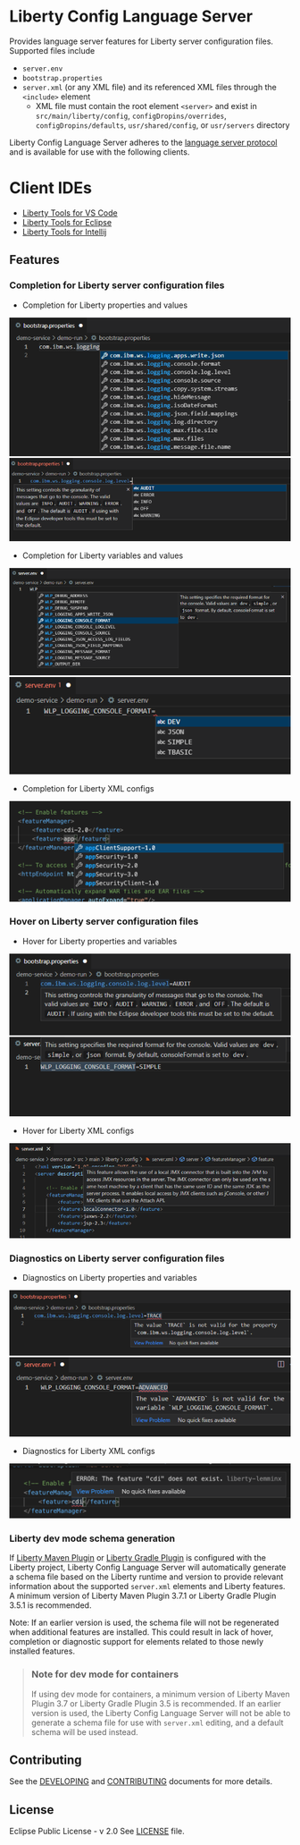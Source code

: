 # Liberty Config Language Server

Provides language server features for Liberty server configuration files. Supported files include 
- `server.env`
- `bootstrap.properties`
- `server.xml` (or any XML file) and its referenced XML files through the `<include>` element
    - XML file must contain the root element `<server>` and exist in `src/main/liberty/config`, `configDropins/overrides`, `configDropins/defaults`, `usr/shared/config`, or `usr/servers` directory

Liberty Config Language Server adheres to the [language server protocol](https://github.com/Microsoft/language-server-protocol)
and is available for use with the following clients.

# Client IDEs
* [Liberty Tools for VS Code](https://github.com/OpenLiberty/liberty-tools-vscode)
* [Liberty Tools for Eclipse](https://github.com/OpenLiberty/liberty-tools-eclipse)
* [Liberty Tools for Intellij](https://github.com/OpenLiberty/liberty-tools-intellij)

## Features

### Completion for Liberty server configuration files
* Completion for Liberty properties and values 

![Screenshot of Liberty property name suggestions in a bootstrap.properties file](./docs/images/property-completion.png "Completion suggestions for Liberty properties in bootstrap.properties") 
![Screenshot of value suggestions for a Liberty property in a bootstrap.properties file. If there is a default value, it is preselected.](./docs/images/property-value-completion.png "Completion suggestions for Liberty property values in bootstrap.properties")
* Completion for Liberty variables and values 

![Screenshot of Liberty variable suggestions in a server.env file](./docs/images/variable-completion.png "Completion suggestions for Liberty variables in server.env")
![Screenshot of value suggestions for a Liberty variable in a server.env file. If there is a default value, it is preselected](./docs/images/variable-value-completion.png "Completion suggestions for Liberty variable values in server.env")
* Completion for Liberty XML configs

![Screenshot of Liberty feature suggestions in a feature block in a server.xml file](./docs/images/feature-completion.png "Completion suggestions for Liberty configuration in server.xml")

### Hover on Liberty server configuration files
* Hover for Liberty properties and variables

![Screenshot of a documentation dialog appearing when hovering over a Liberty property in a bootstrap.properties file](./docs/images/property-hover.png "Hover on Liberty properties in bootstrap.properties")
![Screenshot of a documentation dialog appearing when hovering over a Liberty variable in a server.env file](./docs/images/variable-hover.png "Hover on Liberty server variables in server.env")
* Hover for Liberty XML configs

![Screenshot of feature documentation appearing when hovering over a Liberty feature in a server.xml file](./docs/images/feature-hover.png "Hover on Liberty features in server.xml")

### Diagnostics on Liberty server configuration files
* Diagnostics on Liberty properties and variables

![Screenshot showing diagnostics marking an invalid value for a Liberty property in a bootstrap.properties file. Hovering over the diagnostic will provide more details.](./docs/images/property-diagnostic.png "Diagnostics on Liberty properties in bootstrap.properties")
![Screenshot showing diagnostics marking an invalid value for a Liberty variable in a server.env file. Hovering over the diagnostic will provide more details.](./docs/images/variable-diagnostic.png "Diagnostics on Liberty variables in server.env")
* Diagnostics for Liberty XML configs

![Screenshot showing diagnostics marking an invalid feature defined in a server.xml file. Hovering over the diagnostic will provide more details.](./docs/images/feature-diagnostic.png "Diagnostics on Liberty features in server.xml")

### Liberty dev mode schema generation
If [Liberty Maven Plugin](https://github.com/OpenLiberty/ci.maven) or [Liberty Gradle Plugin](https://github.com/OpenLiberty/ci.gradle) is configured with the Liberty project, Liberty Config Language Server will automatically generate a schema file based on the Liberty runtime and version to provide relevant information about the supported `server.xml` elements and Liberty features. A minimum version of Liberty Maven Plugin 3.7.1 or Liberty Gradle Plugin 3.5.1 is recommended. 

Note: If an earlier version is used, the schema file will not be regenerated when additional features are installed. This could result in lack of hover, completion or diagnostic support for elements related to those newly installed features.

> ### Note for dev mode for containers
> If using dev mode for containers, a minimum version of Liberty Maven Plugin 3.7 or Liberty Gradle Plugin 3.5 is recommended. If an earlier version is used, the Liberty Config Language Server will not be able to generate a schema file for use with `server.xml` editing, and a default schema will be used instead.
## Contributing
See the [DEVELOPING](./DEVELOPING.md) and [CONTRIBUTING](./CONTRIBUTING.md) documents for more details.
## License
Eclipse Public License - v 2.0 See [LICENSE](./LICENSE) file.
